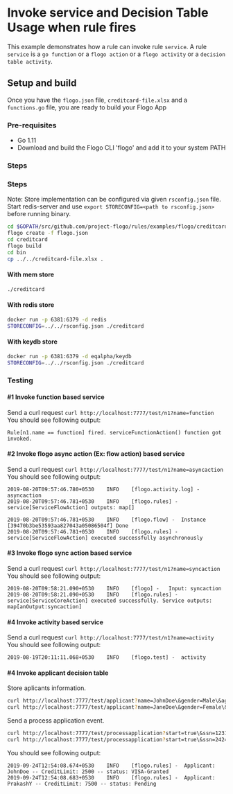 # Invoke service and Decision Table Usage when rule fires

This example demonstrates how a rule can invoke rule `service`. A rule `service` is a `go function` or a `flogo action` or a `flogo activity` or a `decision table activity`.

## Setup and build
Once you have the `flogo.json` file, `creditcard-file.xlsx` and a `functions.go` file, you are ready to build your Flogo App

### Pre-requisites
* Go 1.11
* Download and build the Flogo CLI 'flogo' and add it to your system PATH

### Steps

### Steps

Note: Store implementation can be configured via given `rsconfig.json` file. Start redis-server and use `export STORECONFIG=<path to rsconfig.json>` before running binary.<br>

```sh
cd $GOPATH/src/github.com/project-flogo/rules/examples/flogo/creditcard
flogo create -f flogo.json
cd creditcard
flogo build
cd bin
cp ../../creditcard-file.xlsx .
```

#### With mem store

```sh
./creditcard
```

#### With redis store

```sh
docker run -p 6381:6379 -d redis
STORECONFIG=../../rsconfig.json ./creditcard
```

#### With keydb store

```sh
docker run -p 6381:6379 -d eqalpha/keydb
STORECONFIG=../../rsconfig.json ./creditcard
```

### Testing

#### #1 Invoke function based service

Send a curl request
`curl http://localhost:7777/test/n1?name=function`
You should see following output:
```
Rule[n1.name == function] fired. serviceFunctionAction() function got invoked.
```

#### #2 Invoke flogo async action (Ex: flow action) based service

Send a curl request
`curl http://localhost:7777/test/n1?name=asyncaction`
You should see following output:
```
2019-08-20T09:57:46.780+0530	INFO	[flogo.activity.log] -	asyncaction
2019-08-20T09:57:46.781+0530	INFO	[flogo.rules] -	service[ServiceFlowAction] outputs: map[] 

2019-08-20T09:57:46.781+0530	INFO	[flogo.flow] -	Instance [39470b3be53593aa827043a05086504f] Done
2019-08-20T09:57:46.781+0530	INFO	[flogo.rules] -	service[ServiceFlowAction] executed successfully asynchronously
```

#### #3 Invoke flogo sync action based service
Send a curl request
`curl http://localhost:7777/test/n1?name=syncaction`
You should see following output:
```
2019-08-20T09:58:21.090+0530	INFO	[flogo] -	Input: syncaction
2019-08-20T09:58:21.090+0530	INFO	[flogo.rules] -	service[ServiceCoreAction] executed successfully. Service outputs: map[anOutput:syncaction] 
```

#### #4 Invoke activity based service
Send a curl request
`curl http://localhost:7777/test/n1?name=activity`
You should see following output:
```
2019-08-19T20:11:11.068+0530	INFO	[flogo.test] -	activity
```

#### #4 Invoke applicant decision table

Store aplicants information.
```sh
curl http://localhost:7777/test/applicant?name=JohnDoe\&gender=Male\&age=20\&address=BoltonUK\&hasDL=false\&ssn=1231231234\&income=45000\&maritalStatus=single\&creditScore=500
curl http://localhost:7777/test/applicant?name=JaneDoe\&gender=Female\&age=38\&address=BoltonUK\&hasDL=false\&ssn=2424354532\&income=32000\&maritalStatus=single\&creditScore=650
```

Send a process application event.
```sh
curl http://localhost:7777/test/processapplication?start=true\&ssn=1231231234
curl http://localhost:7777/test/processapplication?start=true\&ssn=2424354532
```
You should see following output:
```
2019-09-24T12:54:08.674+0530    INFO    [flogo.rules] -  Applicant: JohnDoe -- CreditLimit: 2500 -- status: VISA-Granted
2019-09-24T12:54:08.683+0530    INFO    [flogo.rules] -  Applicant: PrakashY -- CreditLimit: 7500 -- status: Pending
```
